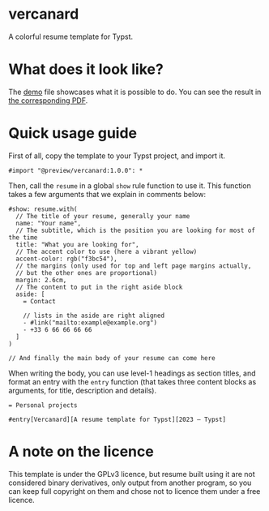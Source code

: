 # vercanard

A colorful resume template for Typst.

# What does it look like?

The [demo](template/main.typ) file showcases what it is possible to do.
You can see the result in [the corresponding PDF](demo.pdf).

# Quick usage guide

First of all, copy the template to your Typst project, and import it.

```typst
#import "@preview/vercanard:1.0.0": *
```

Then, call the `resume` in a global `show` rule function to use it.
This function takes a few arguments that we explain in comments below:

```typst
#show: resume.with(
  // The title of your resume, generally your name
  name: "Your name",
  // The subtitle, which is the position you are looking for most of the time
  title: "What you are looking for",
  // The accent color to use (here a vibrant yellow)
  accent-color: rgb("f3bc54"),
  // the margins (only used for top and left page margins actually,
  // but the other ones are proportional)
  margin: 2.6cm,
  // The content to put in the right aside block
  aside: [
    = Contact

    // lists in the aside are right aligned
    - #link("mailto:example@example.org")
    - +33 6 66 66 66 66
  ]
)

// And finally the main body of your resume can come here
```

When writing the body, you can use level-1 headings as section titles,
and format an entry with the `entry` function (that takes three content
blocks as arguments, for title, description and details).

```typst
= Personal projects

#entry[Vercanard][A resume template for Typst][2023 — Typst]
```

# A note on the licence

This template is under the GPLv3 licence, but resume built
using it are not considered binary derivatives, only output
from another program, so you can keep full copyright on them
and chose not to licence them under a free licence.
